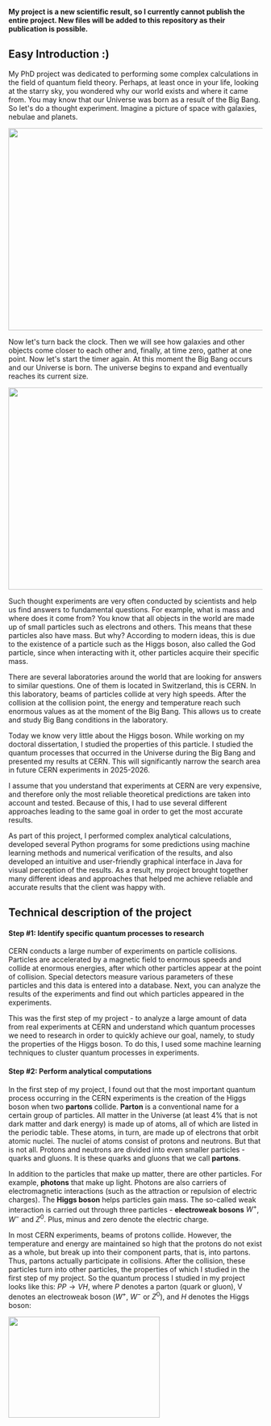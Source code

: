 **My project is a new scientific result, so I currently cannot publish the entire project. New files will be added to this repository as their publication is possible.**

## Easy Introduction :)

My PhD project was dedicated to performing some complex calculations in the field of quantum field theory. Perhaps, at least once in your life, looking at the starry sky, you wondered why our world exists and where it came from. You may know that our Universe was born as a result of the Big Bang. So let's do a thought experiment. Imagine a picture of space with galaxies, nebulae and planets.

<img src="https://github.com/korneevdi/Quantum_Radiative_Corrections/blob/main/Pictures/Universe.png" width="600" height="400">

Now let's turn back the clock. Then we will see how galaxies and other objects come closer to each other and, finally, at time zero, gather at one point. Now let's start the timer again. At this moment the Big Bang occurs and our Universe is born. The universe begins to expand and eventually reaches its current size.

<img src="https://github.com/korneevdi/Quantum_Radiative_Corrections/blob/main/Pictures/Big_Bang.png" width="600" height="400">

Such thought experiments are very often conducted by scientists and help us find answers to fundamental questions. For example, what is mass and where does it come from? You know that all objects in the world are made up of small particles such as electrons and others. This means that these particles also have mass. But why? According to modern ideas, this is due to the existence of a particle such as the Higgs boson, also called the God particle, since when interacting with it, other particles acquire their specific mass.

There are several laboratories around the world that are looking for answers to similar questions. One of them is located in Switzerland, this is CERN. In this laboratory, beams of particles collide at very high speeds. After the collision at the collision point, the energy and temperature reach such enormous values as at the moment of the Big Bang. This allows us to create and study Big Bang conditions in the laboratory.

Today we know very little about the Higgs boson. While working on my doctoral dissertation, I studied the properties of this particle. I studied the quantum processes that occurred in the Universe during the Big Bang and presented my results at CERN. This will significantly narrow the search area in future CERN experiments in 2025-2026.

I assume that you understand that experiments at CERN are very expensive, and therefore only the most reliable theoretical predictions are taken into account and tested. Because of this, I had to use several different approaches leading to the same goal in order to get the most accurate results.

As part of this project, I performed complex analytical calculations, developed several Python programs for some predictions using machine learning methods and numerical verification of the results, and also developed an intuitive and user-friendly graphical interface in Java for visual perception of the results. As a result, my project brought together many different ideas and approaches that helped me achieve reliable and accurate results that the client was happy with.

## Technical description of the project

#### Step #1: Identify specific quantum processes to research

CERN conducts a large number of experiments on particle collisions. Particles are accelerated by a magnetic field to enormous speeds and collide at enormous energies, after which other particles appear at the point of collision. Special detectors measure various parameters of these particles and this data is entered into a database. Next, you can analyze the results of the experiments and find out which particles appeared in the experiments.

This was the first step of my project - to analyze a large amount of data from real experiments at CERN and understand which quantum processes we need to research in order to quickly achieve our goal, namely, to study the properties of the Higgs boson. To do this, I used some machine learning techniques to cluster quantum processes in experiments.

#### Step #2: Perform analytical computations

In the first step of my project, I found out that the most important quantum process occurring in the CERN experiments is the creation of the Higgs boson when two **partons** collide. **Parton** is a conventional name for a certain group of particles. All matter in the Universe (at least 4% that is not dark matter and dark energy) is made up of atoms, all of which are listed in the periodic table. These atoms, in turn, are made up of electrons that orbit atomic nuclei. The nuclei of atoms consist of protons and neutrons. But that is not all. Protons and neutrons are divided into even smaller particles - quarks and gluons. It is these quarks and gluons that we call **partons**.

In addition to the particles that make up matter, there are other particles. For example, **photons** that make up light. Photons are also carriers of electromagnetic interactions (such as the attraction or repulsion of electric charges). The **Higgs boson** helps particles gain mass. The so-called weak interaction is carried out through three particles - **electroweak bosons** $W^+$, $W^-$ and $Z^0$. Plus, minus and zero denote the electric charge.

In most CERN experiments, beams of protons collide. However, the temperature and energy are maintained so high that the protons do not exist as a whole, but break up into their component parts, that is, into partons. Thus, partons actually participate in collisions. After the collision, these particles turn into other particles, the properties of which I studied in the first step of my project. So the quantum process I studied in my project looks like this: $PP \rightarrow VH$, where $P$ denotes a parton (quark or gluon), V denotes an electroweak boson ($W^+$, $W^-$ or $Z^0$), and $H$ denotes the Higgs boson:

<img src="https://github.com/korneevdi/Quantum_Radiative_Corrections/blob/main/Pictures/Quantum_process.png" width="300" height="200">

